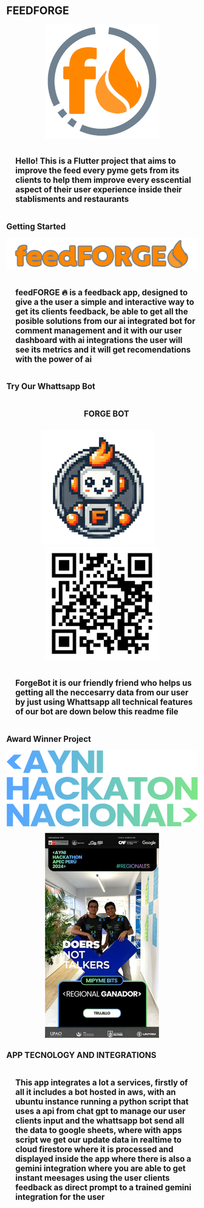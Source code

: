 # FEEDFORGE

<p align="center">
  <img src="https://github.com/Luc4st1574/feedforge/blob/main/assets/images/logo.png" alt="logo" width="300">
</p>


<div id="user-content-toc">
  <ul align="start">
    <summary><h2 style="display: inline-block">Hello! This is a Flutter project that aims to improve the feed every pyme gets from its clients to help them improve every esscential aspect of their user experience inside their stablisments and restaurants</h2></summary>
  </ul>
</div>

## Getting Started

<p align="center">
  <img src="https://github.com/Luc4st1574/feedforge/blob/main/assets/images/feedFORGE.png" alt="logo" width="700">
</p>

<div id="user-content-toc">
  <ul align="start">
    <summary><h2 style="display: inline-block">feedFORGE 🔥 is a feedback app, designed to give a the user a simple and interactive way to get its clients feedback, be able to get all the posible solutions from our ai integrated bot for comment management and it with our user dashboard with ai integrations the user will see its metrics and it will get recomendations with the power of ai</h2></summary>
  </ul>
</div>

## Try Our Whattsapp Bot

<div id="user-content-toc">
  <ul align="center">
    <summary><h2 style="display: inline-block">FORGE BOT</h2></summary>
  </ul>
</div>

<p align="center">
  <img src="https://github.com/Luc4st1574/feedforge/blob/main/assets/images/forgebot.png" alt="logo" width="300">
  &nbsp;&nbsp;&nbsp;&nbsp;
  <img src="https://github.com/Luc4st1574/feedforge/blob/main/assets/images/qr_code.jpg" alt="logo" width="300">
</p>

<div id="user-content-toc">
  <ul align="start">
    <summary><h2 style="display: inline-block">ForgeBot it is our friendly friend who helps us getting all the neccesarry data from our user by just using Whattsapp all technical features of our bot are down below this readme file</h2></summary>
  </ul>
</div>

## Award Winner Project

<p align="center">
  <img src="https://github.com/Luc4st1574/feedforge/blob/main/assets/images/ayni.svg" alt="logo" width="700", height="200">
</p>

<p align="center">
  <img src="https://github.com/Luc4st1574/feedforge/blob/main/assets/images/reward.jpg" alt="logo" width="300">
</p>

## APP TECNOLOGY AND INTEGRATIONS

<div id="user-content-toc">
  <ul align="start">
    <summary><h2 style="display: inline-block">This app integrates a lot a services, firstly of all it includes a bot hosted in aws, with an ubuntu instance running a python script that uses a api from chat gpt to manage our user clients input and the whattsapp bot send all the data to google sheets, where with apps script we get our update data in realtime to cloud firestore where it is processed and displayed inside the app where there is also a gemini integration where you are able to get instant meesages using the user clients feedback as direct prompt to a trained gemini integration for the user</h2></summary>
  </ul>
</div>



